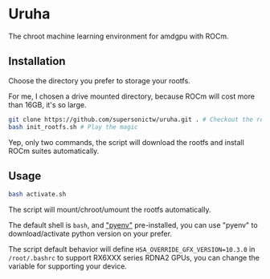 # Uruha

The chroot machine learning environment for amdgpu with ROCm.

## Installation

Choose the directory you prefer to storage your rootfs.

For me, I chosen a drive mounted directory, because ROCm will cost more than 16GB, it's so large.

```sh
git clone https://github.com/supersonictw/uruha.git . # Checkout the repository
bash init_rootfs.sh # Play the magic
```

Yep, only two commands, the script will download the rootfs and install ROCm suites automatically.

## Usage

```sh
bash activate.sh
```

The script will mount/chroot/umount the rootfs automatically.

The default shell is `bash`, and ["pyenv"](https://github.com/pyenv/pyenv) pre-installed, you can use "pyenv" to download/activate python version on your prefer.

The script default behavior will define `HSA_OVERRIDE_GFX_VERSION=10.3.0` in `/root/.bashrc` to support RX6XXX series RDNA2 GPUs, you can change the variable for supporting your device.
